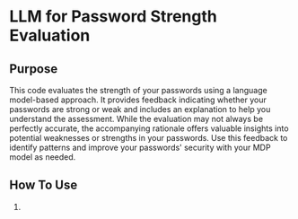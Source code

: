 # LLM for Password Strength Evaluation

## Purpose

This code evaluates the strength of your passwords using a language model-based approach. It provides feedback indicating whether your passwords are strong or weak and includes an explanation to help you understand the assessment. While the evaluation may not always be perfectly accurate, the accompanying rationale offers valuable insights into potential weaknesses or strengths in your passwords. Use this feedback to identify patterns and improve your passwords' security with your MDP model as needed. 

## How To Use

1. 

